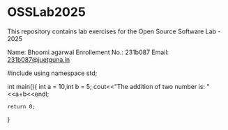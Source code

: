 # OSSLab2025
This repository contains lab exercises for the Open Source Software Lab - 2025

Name: Bhoomi agarwal
Enrollement No.: 231b087
Email: 231b087@juetguna.in

#include<iostream>
using namespace std;

int main(){
	int a = 10,int b = 5;
	cout<<"The addition of two number is: "<<a+b<<endl;

	return 0;
}
